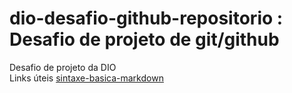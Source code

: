 # dio-desafio-github-repositorio :  Desafio de projeto de git/github
Desafio de projeto da DIO <br>
Links úteis
[sintaxe-basica-markdown](https://markdownguide.offshoot.io/basic-syntax/)
